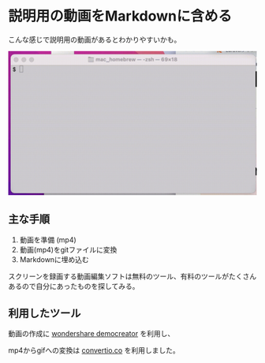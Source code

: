 # 説明用の動画をMarkdownに含める

こんな感じで説明用の動画があるとわかりやすいかも。

![gif sample](./202207180001.gif)

## 主な手順
1. 動画を準備 (mp4)
2. 動画(mp4)をgitファイルに変換
3. Markdownに埋め込む

スクリーンを録画する動画編集ソフトは無料のツール、有料のツールがたくさんあるので自分にあったものを探してみる。

## 利用したツール

動画の作成に [wondershare democreator](https://dc.wondershare.jp/?gclid=CjwKCAjw5s6WBhA4EiwACGncZSEIImNOXfLpbZqr_YrYzBSAr9p2ArTIyfWOtf2oGF39Kz7SaX_ekhoCpTQQAvD_BwE) を利用し、

mp4からgifへの変換は [convertio.co](https://convertio.co/ja/mp4-gif/) を利用しました。


